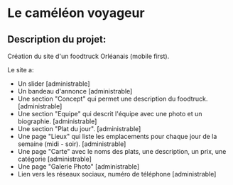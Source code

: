 # Le caméléon voyageur

Description du projet:
----------------------

Création du site d'un foodtruck Orléanais (mobile first).

Le site a:
  - Un slider [administrable]
  - Un bandeau d'annonce [administrable]
  - Une section "Concept" qui permet une description du foodtruck. [administrable]
  - Une section "Equipe" qui descrit l'équipe avec une photo et un biographie. [administrable]
  - Une section "Plat du jour". [administrable]
  - Une page "Lieux" qui liste les emplacements pour chaque jour de la semaine (midi - soir). [administrable]
  - Une page "Carte" avec le noms des plats, une description, un prix, une catégorie [administrable]
  - Une page "Galerie Photo" [administrable]
  - Lien vers les réseaux sociaux, numéro de téléphone [administrable]
